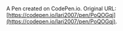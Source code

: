 # 

A Pen created on CodePen.io. Original URL: [https://codepen.io/lari2007/pen/PoQOGqj](https://codepen.io/lari2007/pen/PoQOGqj).

